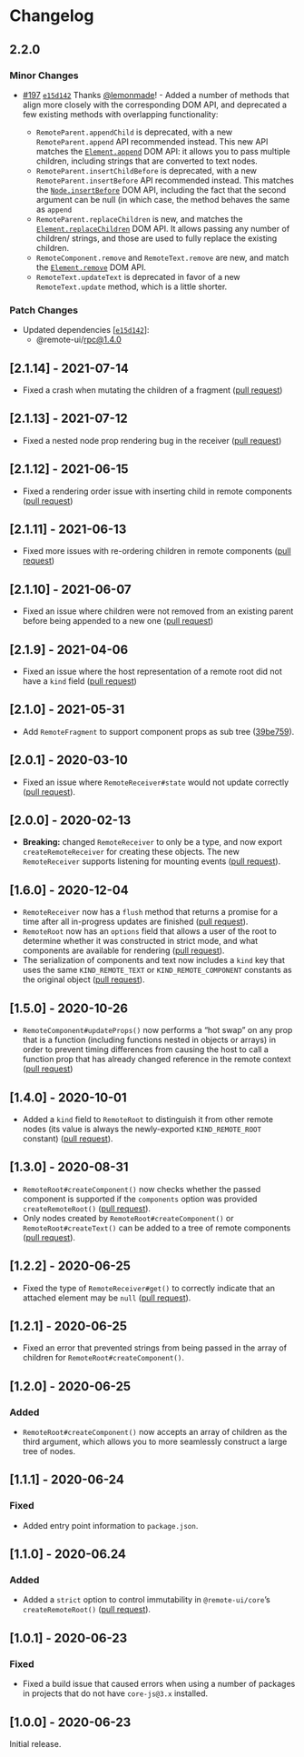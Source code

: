 # Changelog

## 2.2.0

### Minor Changes

- [#197](https://github.com/Shopify/remote-ui/pull/197) [`e15d142`](https://github.com/Shopify/remote-ui/commit/e15d1423f3759bdf9368d1fe3964347fd8a0c301) Thanks [@lemonmade](https://github.com/lemonmade)! - Added a number of methods that align more closely with the corresponding DOM API, and deprecated a few existing methods with overlapping functionality:

  - `RemoteParent.appendChild` is deprecated, with a new `RemoteParent.append` API recommended instead. This new API matches the [`Element.append`](https://developer.mozilla.org/en-US/docs/Web/API/Element/append) DOM API: it allows you to pass multiple children, including strings that are converted to text nodes.
  - `RemoteParent.insertChildBefore` is deprecated, with a new `RemoteParent.insertBefore` API recommended instead. This matches the [`Node.insertBefore`](https://developer.mozilla.org/en-US/docs/Web/API/Node/insertBefore) DOM API, including the fact that the second argument can be null (in which case, the method behaves the same as `append`
  - `RemoteParent.replaceChildren` is new, and matches the [`Element.replaceChildren`](https://developer.mozilla.org/en-US/docs/Web/API/Element/replaceChildren) DOM API. It allows passing any number of children/ strings, and those are used to fully replace the existing children.
  - `RemoteComponent.remove` and `RemoteText.remove` are new, and match the [`Element.remove`](https://developer.mozilla.org/en-US/docs/Web/API/Element/remove) DOM API.
  - `RemoteText.updateText` is deprecated in favor of a new `RemoteText.update` method, which is a little shorter.

### Patch Changes

- Updated dependencies [[`e15d142`](https://github.com/Shopify/remote-ui/commit/e15d1423f3759bdf9368d1fe3964347fd8a0c301)]:
  - @remote-ui/rpc@1.4.0

## [2.1.14] - 2021-07-14

- Fixed a crash when mutating the children of a fragment ([pull request](https://github.com/Shopify/remote-ui/pull/170))

## [2.1.13] - 2021-07-12

- Fixed a nested node prop rendering bug in the receiver ([pull request](https://github.com/Shopify/remote-ui/pull/168))

## [2.1.12] - 2021-06-15

- Fixed a rendering order issue with inserting child in remote components ([pull request](https://github.com/Shopify/remote-ui/pull/165))

## [2.1.11] - 2021-06-13

- Fixed more issues with re-ordering children in remote components ([pull request](https://github.com/Shopify/remote-ui/pull/161))

## [2.1.10] - 2021-06-07

- Fixed an issue where children were not removed from an existing parent before being appended to a new one ([pull request](https://github.com/Shopify/remote-ui/pull/160))

## [2.1.9] - 2021-04-06

- Fixed an issue where the host representation of a remote root did not have a `kind` field ([pull request](https://github.com/Shopify/remote-ui/pull/150))

## [2.1.0] - 2021-05-31

- Add `RemoteFragment` to support component props as sub tree ([39be759](https://github.com/Shopify/remote-ui/commit/39be75999895aeee418c1ddced71819ad544c967)).

## [2.0.1] - 2020-03-10

- Fixed an issue where `RemoteReceiver#state` would not update correctly ([pull request](https://github.com/Shopify/remote-ui/pull/68)).

## [2.0.0] - 2020-02-13

- **Breaking:** changed `RemoteReceiver` to only be a type, and now export `createRemoteReceiver` for creating these objects. The new `RemoteReceiver` supports listening for mounting events ([pull request](https://github.com/Shopify/remote-ui/pull/66)).

## [1.6.0] - 2020-12-04

- `RemoteReceiver` now has a `flush` method that returns a promise for a time after all in-progress updates are finished ([pull request](https://github.com/Shopify/remote-ui/pull/47)).
- `RemoteRoot` now has an `options` field that allows a user of the root to determine whether it was constructed in strict mode, and what components are available for rendering ([pull request](https://github.com/Shopify/remote-ui/pull/47)).
- The serialization of components and text now includes a `kind` key that uses the same `KIND_REMOTE_TEXT` or `KIND_REMOTE_COMPONENT` constants as the original object ([pull request](https://github.com/Shopify/remote-ui/pull/47)).

## [1.5.0] - 2020-10-26

- `RemoteComponent#updateProps()` now performs a “hot swap” on any prop that is a function (including functions nested in objects or arrays) in order to prevent timing differences from causing the host to call a function prop that has already changed reference in the remote context ([pull request](https://github.com/Shopify/remote-ui/pull/32))

## [1.4.0] - 2020-10-01

- Added a `kind` field to `RemoteRoot` to distinguish it from other remote nodes (its value is always the newly-exported `KIND_REMOTE_ROOT` constant) ([pull request](https://github.com/Shopify/remote-ui/pull/23)).

## [1.3.0] - 2020-08-31

- `RemoteRoot#createComponent()` now checks whether the passed component is supported if the `components` option was provided `createRemoteRoot()` ([pull request](https://github.com/Shopify/remote-ui/pull/20)).
- Only nodes created by `RemoteRoot#createComponent()` or `RemoteRoot#createText()` can be added to a tree of remote components ([pull request](https://github.com/Shopify/remote-ui/pull/20)).

## [1.2.2] - 2020-06-25

- Fixed the type of `RemoteReceiver#get()` to correctly indicate that an attached element may be `null` ([pull request](https://github.com/Shopify/remote-ui/pull/17)).

## [1.2.1] - 2020-06-25

- Fixed an error that prevented strings from being passed in the array of children for `RemoteRoot#createComponent()`.

## [1.2.0] - 2020-06-25

### Added

- `RemoteRoot#createComponent()` now accepts an array of children as the third argument, which allows you to more seamlessly construct a large tree of nodes.

## [1.1.1] - 2020-06-24

### Fixed

- Added entry point information to `package.json`.

## [1.1.0] - 2020-06.24

### Added

- Added a `strict` option to control immutability in `@remote-ui/core`’s `createRemoteRoot()` ([pull request](https://github.com/Shopify/remote-ui/pull/16)).

## [1.0.1] - 2020-06-23

### Fixed

- Fixed a build issue that caused errors when using a number of packages in projects that do not have `core-js@3.x` installed.

## [1.0.0] - 2020-06-23

Initial release.
